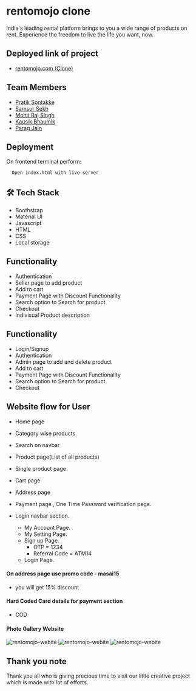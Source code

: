 
# rentomojo clone 

India's leading rental platform brings to you a wide range of products on rent. Experience the freedom to live the life you want, now.

## Deployed link of project
- <a href="https://jovial-dusk-c6ab4b.netlify.app">rentomojo.com (Clone)</a>

## Team Members

<ul>
  <li><a href="https://github.com/pratiksontakke">Pratik Sontakke</a></li>
  <li><a href="https://github.com/Samsursekh">Samsur Sekh</a></li>
  <li><a href="https://github.com/Mohit-6164">Mohit Raj Singh</a></li>
  <li><a href="https://github.com/Loki343">Kausik Bhaumik</a></li>
  <li><a href="https://github.com/iesparag">Parag Jain</a></li>
</ul>


## Deployment

On frontend terminal perform:

```bash
  Open index.html with live server
```



## 🛠 Tech Stack

- Boothstrap
- Material UI
- Javascript
- HTML
- CSS
- Local storage

## Functionality

- Authentication
- Seller page to add product
- Add to cart
- Payment Page with Discount Functionality
- Search option to Search for product
- Checkout
- Indivisual Product description

## Functionality

- Login/Signup
- Authentication
- Admin page to add and delete product
- Add to cart
- Payment Page with Discount Functionality
- Search option to Search for product
- Checkout

## Website flow for User

- Home page

- Category wise products

- Search on navbar

- Product page(List of all products)

- Single product page

- Cart page

- Address page

- Payment page , One Time Password verification page.

- Login navbar section.
    - My Account Page.
    - My Setting Page.
    - Sign up Page.
        - OTP = 1234
        - Referral Code = ATM14
    - Login Page.
    

#### On address page use promo code - masai15

- you will  get 15% discount


#### Hard Coded Card details for payment section

- COD

#### Photo Gallery Website
![rentomojo-webite](./images/readme/1.png)
![rentomojo-webite](./images/readme/2.png)
![rentomojo-webite](./images/readme/3.png)

## Thank you note
Thank you all who is giving precious time to visit our little creative project which is made with lot of efforts.